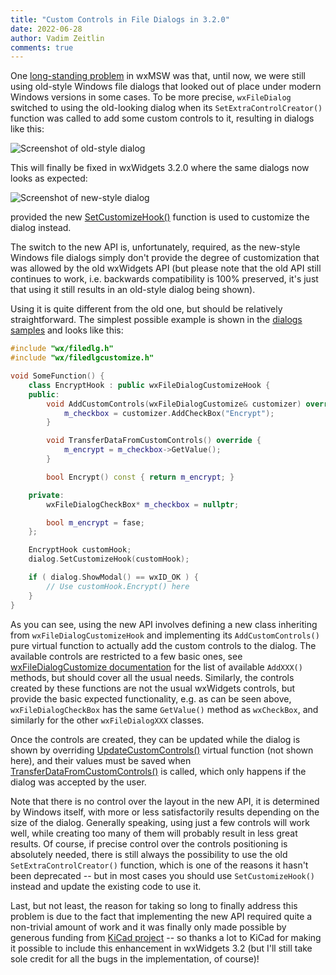 ```yaml
---
title: "Custom Controls in File Dialogs in 3.2.0"
date: 2022-06-28
author: Vadim Zeitlin
comments: true
---
```


One [long-standing problem][1] in wxMSW was that, until now, we were still
using old-style Windows file dialogs that looked out of place under modern
Windows versions in some cases. To be more precise, `wxFileDialog` switched to
using the old-looking dialog when its `SetExtraControlCreator()` function was
called to add some custom controls to it, resulting in dialogs like this:

<img src="custom_old.png" class="img-fluid" alt="Screenshot of old-style dialog">

[1]: https://github.com/wxWidgets/wxWidgets/issues/14770

This will finally be fixed in wxWidgets 3.2.0 where the same dialogs now looks
as expected:

<img src="custom_new.png" class="img-fluid" alt="Screenshot of new-style dialog">

provided the new [SetCustomizeHook()][2] function is used to customize the
dialog instead.

[2]: https://docs.wxwidgets.org/3.1.7/classwx_file_dialog.html#ab02b1018e1e045904656e1d094010bc2

The switch to the new API is, unfortunately, required, as the new-style
Windows file dialogs simply don't provide the degree of customization that was
allowed by the old wxWidgets API (but please note that the old API still
continues to work, i.e. backwards compatibility is 100% preserved, it's just
that using it still results in an old-style dialog being shown).

Using it is quite different from the old one, but should be relatively
straightforward. The simplest possible example is shown in the [dialogs
samples][3] and looks like this:

```cpp
#include "wx/filedlg.h"
#include "wx/filedlgcustomize.h"

void SomeFunction() {
    class EncryptHook : public wxFileDialogCustomizeHook {
    public:
        void AddCustomControls(wxFileDialogCustomize& customizer) override {
            m_checkbox = customizer.AddCheckBox("Encrypt");
        }

        void TransferDataFromCustomControls() override {
            m_encrypt = m_checkbox->GetValue();
        }

        bool Encrypt() const { return m_encrypt; }

    private:
        wxFileDialogCheckBox* m_checkbox = nullptr;

        bool m_encrypt = fase;
    };

    EncryptHook customHook;
    dialog.SetCustomizeHook(customHook);

    if ( dialog.ShowModal() == wxID_OK ) {
        // Use customHook.Encrypt() here
    }
}
```

[3]: https://github.com/wxWidgets/wxWidgets/blob/v3.2.0-rc1/samples/dialogs/dialogs.cpp#L2013-L2040

As you can see, using the new API involves defining a new class inheriting
from `wxFileDialogCustomizeHook` and implementing its `AddCustomControls()`
pure virtual function to actually add the custom controls to the dialog. The
available controls are restricted to a few basic ones, see
[wxFileDialogCustomize documentation][4] for the list of available `AddXXX()`
methods, but should cover all the usual needs. Similarly, the controls created
by these functions are not the usual wxWidgets controls, but provide the basic
expected functionality, e.g. as can be seen above, `wxFileDialogCheckBox` has
the same `GetValue()` method as `wxCheckBox`, and similarly for the other
`wxFileDialogXXX` classes.

Once the controls are created, they can be updated while the dialog is shown
by overriding [UpdateCustomControls()][5] virtual function (not shown here),
and their values must be saved when [TransferDataFromCustomControls()][6] is
called, which only happens if the dialog was accepted by the user.

[4]: https://docs.wxwidgets.org/3.1.7/classwx_file_dialog_customize.html
[5]: https://docs.wxwidgets.org/3.1.7/classwx_file_dialog_customize_hook.html#a853376bdb78b1ff526e92eb54c617239\
[6]: https://docs.wxwidgets.org/3.1.7/classwx_file_dialog_customize_hook.html#abc1458029f362686eb7b2ea4b6454413

Note that there is no control over the layout in the new API, it is determined
by Windows itself, with more or less satisfactorily results depending on the
size of the dialog. Generally speaking, using just a few controls will work
well, while creating too many of them will probably result in less great
results. Of course, if precise control over the controls positioning is
absolutely needed, there is still always the possibility to use the old
`SetExtraControlCreator()` function, which is one of the reasons it hasn't
been deprecated -- but in most cases you should use `SetCustomizeHook()`
instead and update the existing code to use it.


Last, but not least, the reason for taking so long to finally address this
problem is due to the fact that implementing the new API required quite a
non-trivial amount of work and it was finally only made possible by generous
funding from [KiCad project](https://www.kicad.org/) -- so thanks a lot to
KiCad for making it possible to include this enhancement in wxWidgets 3.2 (but
I'll still take sole credit for all the bugs in the implementation, of course)!
